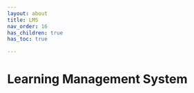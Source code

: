 ```yaml
---
layout: about
title: LMS
nav_order: 16
has_children: true
has_toc: true

---
```


# Learning Management System